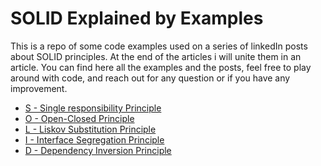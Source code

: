 # SOLID Explained by Examples
This is a repo of some code examples used on a series of linkedIn posts about SOLID principles. At the end of the articles i will unite them in an article. You can find here all the examples and the posts, feel free to  play around with code, and reach out for any question or if you have any improvement.

- [S - Single responsibility Principle](./SRP/README.md)
- [O - Open-Closed Principle](./OCP/README.md)
- [L - Liskov Substitution Principle]()
- [I - Interface Segregation Principle]()
- [D - Dependency Inversion Principle]()